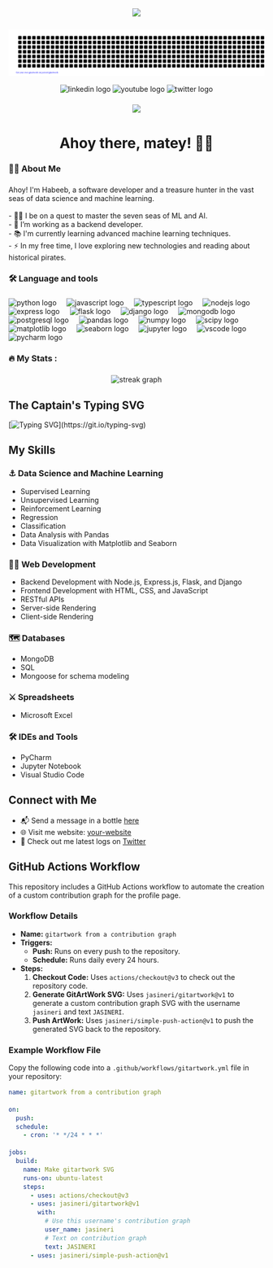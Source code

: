 <div align="center">
  <img height="150" src="https://camo.githubusercontent.com/62da68eb62b1e5f175f7d1f0191dd89a653d7908feb22d37d4a0ab07365d6791/68747470733a2f2f6d656469612e67697068792e636f6d2f6d656469612f4d3967624264396e6244724f5475314d71782f67697068792e676966"  />
</div>

###
![gitartwork](gitartwork.svg)

<div align="center">
  <img src="https://img.shields.io/static/v1?message=LinkedIn&logo=linkedin&label=&color=0077B5&logoColor=white&labelColor=&style=for-the-badge" height="25" alt="linkedin logo"  />
  <img src="https://img.shields.io/static/v1?message=Youtube&logo=youtube&label=&color=FF0000&logoColor=white&labelColor=&style=for-the-badge" height="25" alt="youtube logo"  />
  <img src="https://img.shields.io/static/v1?message=Twitter&logo=twitter&label=&color=1DA1F2&logoColor=white&labelColor=&style=for-the-badge" height="25" alt="twitter logo"  />
</div>

###

<div align="center">
  <img src="https://visitor-badge.laobi.icu/badge?page_id=your-username.your-username&"  />
</div>

###

<h1 align="center">Ahoy there, matey! 🏴‍☠️</h1>

###

<h3 align="left">👩‍💻 About Me</h3>

###

<p align="left">Ahoy! I'm Habeeb, a software developer and a treasure hunter in the vast seas of data science and machine learning.<br><br>- 🏴‍☠️ I be on a quest to master the seven seas of ML and AI.<br>- 🔭 I’m working as a backend developer.<br>- 📚 I'm currently learning advanced machine learning techniques.<br>- ⚡ In my free time, I love exploring new technologies and reading about historical pirates.</p>

###

<h3 align="left">🛠 Language and tools</h3>

###

<div align="left">
  <img src="https://cdn.jsdelivr.net/gh/devicons/devicon/icons/python/python-original.svg" height="40" alt="python logo"  />
  <img width="12" />
  <img src="https://cdn.jsdelivr.net/gh/devicons/devicon/icons/javascript/javascript-original.svg" height="40" alt="javascript logo"  />
  <img width="12" />
  <img src="https://cdn.jsdelivr.net/gh/devicons/devicon/icons/typescript/typescript-original.svg" height="40" alt="typescript logo"  />
  <img width="12" />
  <img src="https://cdn.jsdelivr.net/gh/devicons/devicon/icons/nodejs/nodejs-original.svg" height="40" alt="nodejs logo"  />
  <img width="12" />
  <img src="https://cdn.jsdelivr.net/gh/devicons/devicon/icons/express/express-original.svg" height="40" alt="express logo"  />
  <img width="12" />
  <img src="https://cdn.jsdelivr.net/gh/devicons/devicon/icons/flask/flask-original.svg" height="40" alt="flask logo"  />
  <img width="12" />
  <img src="https://cdn.jsdelivr.net/gh/devicons/devicon/icons/django/django-plain.svg" height="40" alt="django logo"  />
  <img width="12" />
  <img src="https://cdn.jsdelivr.net/gh/devicons/devicon/icons/mongodb/mongodb-original.svg" height="40" alt="mongodb logo"  />
  <img width="12" />
  <img src="https://cdn.jsdelivr.net/gh/devicons/devicon/icons/postgresql/postgresql-original.svg" height="40" alt="postgresql logo"  />
  <img width="12" />
  <img src="https://cdn.jsdelivr.net/gh/devicons/devicon/icons/pandas/pandas-original.svg" height="40" alt="pandas logo"  />
  <img width="12" />
  <img src="https://cdn.jsdelivr.net/gh/devicons/devicon/icons/numpy/numpy-original.svg" height="40" alt="numpy logo"  />
  <img width="12" />
  <img src="https://cdn.jsdelivr.net/gh/devicons/devicon/icons/scipy/scipy-original.svg" height="40" alt="scipy logo"  />
  <img width="12" />
  <img src="https://cdn.jsdelivr.net/gh/devicons/devicon/icons/matplotlib/matplotlib-original.svg" height="40" alt="matplotlib logo"  />
  <img width="12" />
  <img src="https://cdn.jsdelivr.net/gh/devicons/devicon/icons/seaborn/seaborn-original.svg" height="40" alt="seaborn logo"  />
  <img width="12" />
  <img src="https://cdn.jsdelivr.net/gh/devicons/devicon/icons/jupyter/jupyter-original.svg" height="40" alt="jupyter logo"  />
  <img width="12" />
  <img src="https://cdn.jsdelivr.net/gh/devicons/devicon/icons/vscode/vscode-original.svg" height="40" alt="vscode logo"  />
  <img width="12" />
  <img src="https://cdn.jsdelivr.net/gh/devicons/devicon/icons/pycharm/pycharm-original.svg" height="40" alt="pycharm logo"  />
</div>

###

<h3 align="left">🔥 My Stats :</h3>

###

<div align="center">
  <img src="https://streak-stats.demolab.com?user=your-username&locale=en&mode=daily&theme=dark&hide_border=false&border_radius=5&order=3" height="220" alt="streak graph"  />
</div>

###

## The Captain's Typing SVG
[![Typing SVG](https://readme-typing-svg.herokuapp.com?color=%2336BCF7&lines=Welcome+to+my+GitHub+profile!;I+am+a+data+science+enthusiast+and+pirate!)](https://git.io/typing-svg)

## My Skills

### ⚓ Data Science and Machine Learning
- Supervised Learning
- Unsupervised Learning
- Reinforcement Learning
- Regression
- Classification
- Data Analysis with Pandas
- Data Visualization with Matplotlib and Seaborn

### 🏴‍☠️ Web Development
- Backend Development with Node.js, Express.js, Flask, and Django
- Frontend Development with HTML, CSS, and JavaScript
- RESTful APIs
- Server-side Rendering
- Client-side Rendering

### 🗺️ Databases
- MongoDB
- SQL
- Mongoose for schema modeling

### ⚔️ Spreadsheets
- Microsoft Excel

### 🛠️ IDEs and Tools
- PyCharm
- Jupyter Notebook
- Visual Studio Code

## Connect with Me
- 📬 Send a message in a bottle [here](mailto:your-email@example.com)
- 🌐 Visit me website: [your-website](https://your-website.com)
- 📜 Check out me latest logs on [Twitter](https://twitter.com/your-twitter)

## GitHub Actions Workflow
This repository includes a GitHub Actions workflow to automate the creation of a custom contribution graph for the profile page.

### Workflow Details
- **Name:** `gitartwork from a contribution graph`
- **Triggers:**
  - **Push:** Runs on every push to the repository.
  - **Schedule:** Runs daily every 24 hours.
- **Steps:**
  1. **Checkout Code:** Uses `actions/checkout@v3` to check out the repository code.
  2. **Generate GitArtWork SVG:** Uses `jasineri/gitartwork@v1` to generate a custom contribution graph SVG with the username `jasineri` and text `JASINERI`.
  3. **Push ArtWork:** Uses `jasineri/simple-push-action@v1` to push the generated SVG back to the repository.

### Example Workflow File
Copy the following code into a `.github/workflows/gitartwork.yml` file in your repository:

```yaml
name: gitartwork from a contribution graph

on: 
  push:
  schedule:
    - cron: '* */24 * * *'

jobs:
  build:
    name: Make gitartwork SVG
    runs-on: ubuntu-latest
    steps:
      - uses: actions/checkout@v3
      - uses: jasineri/gitartwork@v1
        with:
          # Use this username's contribution graph  
          user_name: jasineri
          # Text on contribution graph 
          text: JASINERI
      - uses: jasineri/simple-push-action@v1
